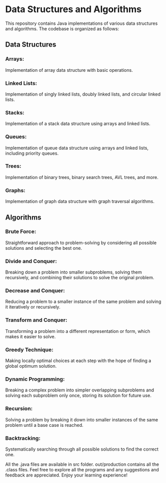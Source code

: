 # Data Structures and Algorithms

This repository contains Java implementations of various data structures and algorithms. The codebase is organized as follows:

## Data Structures

### Arrays: 
Implementation of array data structure with basic operations.

### Linked Lists: 
Implementation of singly linked lists, doubly linked lists, and circular linked lists.

### Stacks: 
Implementation of a stack data structure using arrays and linked lists.

### Queues: 
Implementation of queue data structure using arrays and linked lists, including priority queues.

### Trees: 
Implementation of binary trees, binary search trees, AVL trees, and more.

### Graphs: 
Implementation of graph data structure with graph traversal algorithms.



## Algorithms

### Brute Force: 
Straightforward approach to problem-solving by considering all possible solutions and selecting the best one.

### Divide and Conquer: 
Breaking down a problem into smaller subproblems, solving them recursively, and combining their solutions to solve the original problem.

### Decrease and Conquer: 
Reducing a problem to a smaller instance of the same problem and solving it iteratively or recursively.

### Transform and Conquer: 
Transforming a problem into a different representation or form, which makes it easier to solve.

### Greedy Technique: 
Making locally optimal choices at each step with the hope of finding a global optimum solution.

### Dynamic Programming: 
Breaking a complex problem into simpler overlapping subproblems and solving each subproblem only once, storing its solution for future use.

### Recursion: 
Solving a problem by breaking it down into smaller instances of the same problem until a base case is reached.

### Backtracking: 
Systematically searching through all possible solutions to find the correct one.



All the .java files are available in src folder.
out/production contains all the .class files.
Feel free to explore all the programs and any suggestions and feedback are appreciated.
Enjoy your learning experience!
